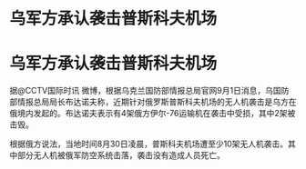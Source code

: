 # 乌军方承认袭击普斯科夫机场

# 乌军方承认袭击普斯科夫机场

据@CCTV国际时讯
微博，根据乌克兰国防部情报总局官网9月1日消息，乌国防部情报总局局长布达诺夫称，近期针对俄罗斯普斯科夫机场的无人机袭击是乌方在俄境内发起的。布达诺夫表示有4架俄方伊尔-76运输机在袭击中受损，其中2架被击毁。

根据俄方说法，当地时间8月30日凌晨，普斯科夫机场遭至少10架无人机袭击。其中部分无人机被俄军防空系统击落，袭击没有造成人员死亡。

